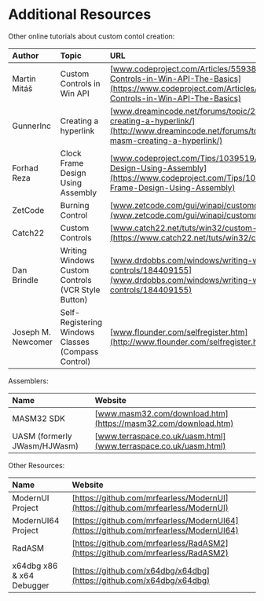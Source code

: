 # Additional Resources

Other online tutorials about custom contol creation:

| Author | Topic | URL |
| :--- | :--- | :--- |
| Martin Mitáš | Custom Controls in Win API | [www.codeproject.com/Articles/559385/Custom-Controls-in-Win-API-The-Basics](https://www.codeproject.com/Articles/559385/Custom-Controls-in-Win-API-The-Basics) |
| GunnerInc | Creating a hyperlink | [www.dreamincode.net/forums/topic/241669-masm-creating-a-hyperlink/](http://www.dreamincode.net/forums/topic/241669-masm-creating-a-hyperlink/) |
| Forhad Reza | Clock Frame Design Using Assembly | [www.codeproject.com/Tips/1039519/Clock-Frame-Design-Using-Assembly](https://www.codeproject.com/Tips/1039519/Clock-Frame-Design-Using-Assembly) |
| ZetCode | Burning Control | [www.zetcode.com/gui/winapi/customcontrols](www.zetcode.com/gui/winapi/customcontrols/) |
| Catch22 | Custom Controls | [www.catch22.net/tuts/win32/custom-controls](https://www.catch22.net/tuts/win32/custom-controls/) |
| Dan Brindle | Writing Windows Custom Controls \(VCR Style Button\) | [www.drdobbs.com/windows/writing-windows-custom-controls/184409155](www.drdobbs.com/windows/writing-windows-custom-controls/184409155) |
| Joseph M. Newcomer | Self-Registering Windows Classes \(Compass Control\) | [www.flounder.com/selfregister.htm](http://www.flounder.com/selfregister.htm) |

Assemblers:

| Name | Website |
| :--- | :--- |
| MASM32 SDK | [www.masm32.com/download.htm](https://masm32.com/download.htm) |
| UASM \(formerly JWasm/HJWasm\) | [www.terraspace.co.uk/uasm.html](www.terraspace.co.uk/uasm.html) |

Other Resources:

| Name | Website |
| :--- | :--- |
| ModernUI Project | [https://github.com/mrfearless/ModernUI](https://github.com/mrfearless/ModernUI) |
| ModernUI64 Project | [https://github.com/mrfearless/ModernUI64](https://github.com/mrfearless/ModernUI64) |
| RadASM | [https://github.com/mrfearless/RadASM2](https://github.com/mrfearless/RadASM2) |
| x64dbg x86 & x64 Debugger | [https://github.com/x64dbg/x64dbg](https://github.com/x64dbg/x64dbg) |



